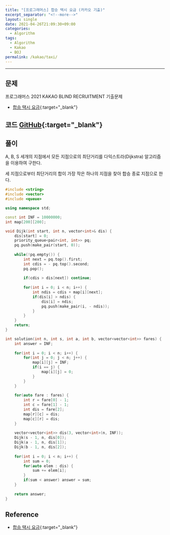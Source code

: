 ```yaml
---
title: "[프로그래머스] 합승 택시 요금 (카카오 기출)"
excerpt_separator: "<!--more-->"
layout: single
date: 2021-04-26T21:09:30+09:00
categories:
  - Algorithm
tags:
  - Algorithm
  - Kakao
  - BOJ
permalink: /kakao/taxi/
---
```

---

## 문제

프로그래머스 2021 KAKAO BLIND RECRUITMENT 기출문제

* [합승 택시 요금](https://programmers.co.kr/learn/courses/30/lessons/72413){:target="_blank"}
<!--more-->

## 코드 [GitHub](https://github.com/unionyy/algorithm/blob/main/kakao/2021-recruitment-taxi.cpp){:target="_blank"}

## 풀이

A, B, S 세개의 지점에서 모든 지점으로의 최단거리를 다익스트라(Dijkstra) 알고리즘을 이용하여 구한다.

세 지점으로부터 최단거리의 합이 가장 작은 하나의 지점을 찾아 합승 종료 지점으로 한다.

```cpp
#include <string>
#include <vector>
#include <queue>

using namespace std;

const int INF = 10000000;
int map[200][200];

void Dijk(int start, int n, vector<int>& dis) {
    dis[start] = 0;
    priority_queue<pair<int, int>> pq;
    pq.push(make_pair(start, 0));
    
    while(!pq.empty()) {
        int next = pq.top().first;
        int cdis = - pq.top().second;
        pq.pop();
        
        if(cdis > dis[next]) continue;
        
        for(int i = 0; i < n; i++) {
            int ndis = cdis + map[i][next];
            if(dis[i] > ndis) {
                dis[i] = ndis;
                pq.push(make_pair(i, - ndis));
            }
        }
    }
    return;
}

int solution(int n, int s, int a, int b, vector<vector<int>> fares) {
    int answer = INF;
    
    for(int i = 0; i < n; i++) {
        for(int j = 0; j < n; j++) {
            map[i][j] = INF;
            if(i == j) {
                map[i][j] = 0;
            }
        }
    }
    
    for(auto fare : fares) {
        int r = fare[0] - 1;
        int c = fare[1] - 1;
        int dis = fare[2];
        map[r][c] = dis;
        map[c][r] = dis;
    }
    
    vector<vector<int>> dis(3, vector<int>(n, INF));
    Dijk(s - 1, n, dis[0]);
    Dijk(a - 1, n, dis[1]);
    Dijk(b - 1, n, dis[2]);
    
    for(int i = 0; i < n; i++) {
        int sum = 0;
        for(auto elem : dis) {
            sum += elem[i];
        }
        if(sum < answer) answer = sum;
    }
    
    return answer;
}
```

## Reference

* [합승 택시 요금](https://programmers.co.kr/learn/courses/30/lessons/72413){:target="_blank"}